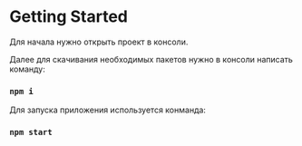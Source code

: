 # Getting Started

Для начала нужно открыть проект в консоли.

Далее для скачивания необходимых пакетов нужно в консоли написать команду:

### `npm i`

Для запуска приложения используется конманда:

### `npm start`